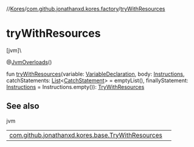 //[Kores](../../index.md)/[com.github.jonathanxd.kores.factory](index.md)/[tryWithResources](try-with-resources.md)

# tryWithResources

[jvm]\

@[JvmOverloads](https://kotlinlang.org/api/latest/jvm/stdlib/kotlin.jvm/-jvm-overloads/index.html)()

fun [tryWithResources](try-with-resources.md)(variable: [VariableDeclaration](../com.github.jonathanxd.kores.base/-variable-declaration/index.md), body: [Instructions](../com.github.jonathanxd.kores/-instructions/index.md), catchStatements: [List](https://kotlinlang.org/api/latest/jvm/stdlib/kotlin.collections/-list/index.html)<[CatchStatement](../com.github.jonathanxd.kores.base/-catch-statement/index.md)> = emptyList(), finallyStatement: [Instructions](../com.github.jonathanxd.kores/-instructions/index.md) = Instructions.empty()): [TryWithResources](../com.github.jonathanxd.kores.base/-try-with-resources/index.md)

## See also

jvm

| | |
|---|---|
| [com.github.jonathanxd.kores.base.TryWithResources](../com.github.jonathanxd.kores.base/-try-with-resources/index.md) |  |
